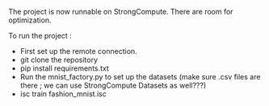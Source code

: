 The project is now runnable on StrongCompute. 
There are room for optimization.

To run the project : 
* First set up the remote connection.
* git clone the repository
* pip install requirements.txt
* Run the mnist_factory.py to set up the datasets (make sure .csv files are there ; we can use StrongCompute Datasets as well???)
* isc train fashion_mnist.isc
